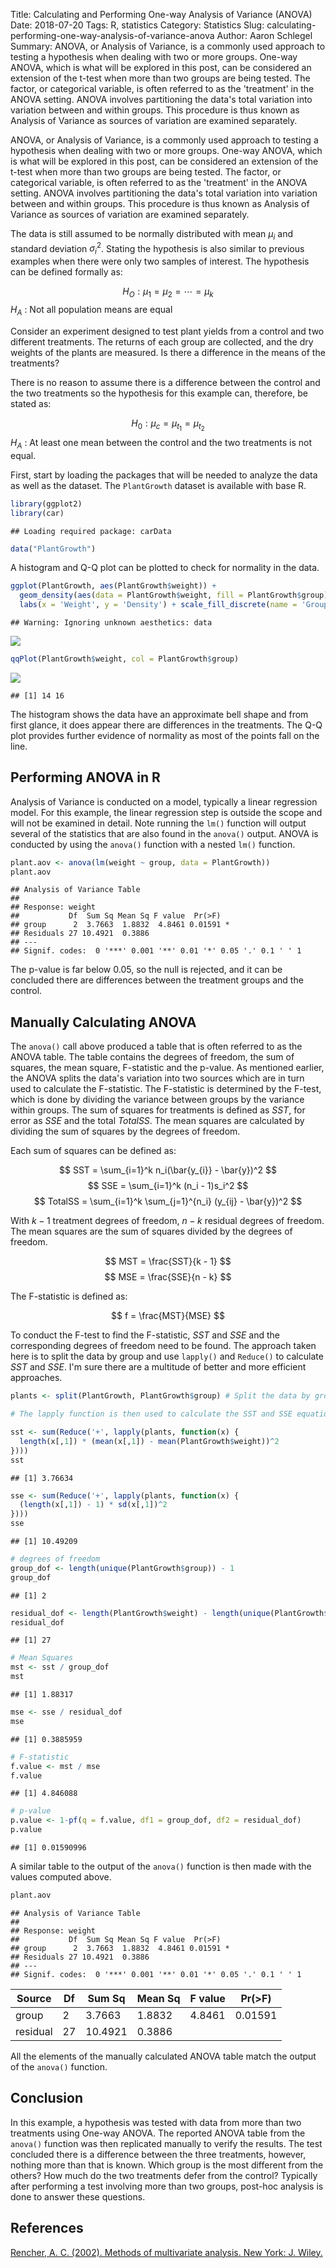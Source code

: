 Title: Calculating and Performing One-way Analysis of Variance (ANOVA)
Date: 2018-07-20
Tags: R, statistics
Category: Statistics
Slug: calculating-performing-one-way-analysis-of-variance-anova
Author: Aaron Schlegel
Summary: ANOVA, or Analysis of Variance, is a commonly used approach to testing a hypothesis when dealing with two or more groups. One-way ANOVA, which is what will be explored in this post, can be considered an extension of the t-test when more than two groups are being tested. The factor, or categorical variable, is often referred to as the 'treatment' in the ANOVA setting. ANOVA involves partitioning the data's total variation into variation between and within groups. This procedure is thus known as Analysis of Variance as sources of variation are examined separately.

ANOVA, or Analysis of Variance, is a commonly used approach to testing a hypothesis when dealing with two or more groups. One-way ANOVA, which is what will be explored in this post, can be considered an extension of the t-test when more than two groups are being tested. The factor, or categorical variable, is often referred to as the 'treatment' in the ANOVA setting. ANOVA involves partitioning the data's total variation into variation between and within groups. This procedure is thus known as Analysis of Variance as sources of variation are examined separately.

The data is still assumed to be normally distributed with mean $\mu_i$ and standard deviation $\sigma_i^2$. Stating the hypothesis is also similar to previous examples when there were only two samples of interest. The hypothesis can be defined formally as:

$$ H_O : \mu_1 = \mu_2 = \cdots = \mu_k $$
$H_A$ : Not all population means are equal

Consider an experiment designed to test plant yields from a control and two different treatments. The returns of each group are collected, and the dry weights of the plants are measured. Is there a difference in the means of the treatments?

There is no reason to assume there is a difference between the control and the two treatments so the hypothesis for this example can, therefore, be stated as:

$$ H_0 : \mu_c = \mu_{t_1} = \mu_{t_2} $$
$H_A$ : At least one mean between the control and the two treatments is not equal.

First, start by loading the packages that will be needed to analyze the data as well as the dataset. The `PlantGrowth` dataset is available with base R.

``` r
library(ggplot2)
library(car)
```

    ## Loading required package: carData

``` r
data("PlantGrowth")
```

A histogram and Q-Q plot can be plotted to check for normality in the data.

``` r
ggplot(PlantGrowth, aes(PlantGrowth$weight)) + 
  geom_density(aes(data = PlantGrowth$weight, fill = PlantGrowth$group), position = 'identity', alpha = 0.5) +
  labs(x = 'Weight', y = 'Density') + scale_fill_discrete(name = 'Group') + scale_x_continuous(limits = c(2, 8))
```

    ## Warning: Ignoring unknown aesthetics: data

![](../figure/anova/plantgrowth_histogram.png)

``` r
qqPlot(PlantGrowth$weight, col = PlantGrowth$group)
```

![](../figure/anova/plantgrowth_qqplot.png)

    ## [1] 14 16

The histogram shows the data have an approximate bell shape and from first glance, it does appear there are differences in the treatments. The Q-Q plot provides further evidence of normality as most of the points fall on the line.

Performing ANOVA in R
---------------------

Analysis of Variance is conducted on a model, typically a linear regression model. For this example, the linear regression step is outside the scope and will not be examined in detail. Note running the `lm()` function will output several of the statistics that are also found in the `anova()` output. ANOVA is conducted by using the `anova()` function with a nested `lm()` function.

``` r
plant.aov <- anova(lm(weight ~ group, data = PlantGrowth))
plant.aov
```

    ## Analysis of Variance Table
    ## 
    ## Response: weight
    ##           Df  Sum Sq Mean Sq F value  Pr(>F)  
    ## group      2  3.7663  1.8832  4.8461 0.01591 *
    ## Residuals 27 10.4921  0.3886                  
    ## ---
    ## Signif. codes:  0 '***' 0.001 '**' 0.01 '*' 0.05 '.' 0.1 ' ' 1

The p-value is far below 0.05, so the null is rejected, and it can be concluded there are differences between the treatment groups and the control.

Manually Calculating ANOVA
--------------------------

The `anova()` call above produced a table that is often referred to as the ANOVA table. The table contains the degrees of freedom, the sum of squares, the mean square, F-statistic and the p-value. As mentioned earlier, the ANOVA splits the data's variation into two sources which are in turn used to calculate the F-statistic. The F-statistic is determined by the F-test, which is done by dividing the variance between groups by the variance within groups. The sum of squares for treatments is defined as $SST$, for error as $SSE$ and the total $TotalSS$. The mean squares are calculated by dividing the sum of squares by the degrees of freedom.

Each sum of squares can be defined as:

$$ SST = \sum_{i=1}^k n_i(\bar{y_{i}} - \bar{y})^2 $$
$$ SSE = \sum_{i=1}^k (n_i - 1)s_i^2 $$
$$ TotalSS = \sum_{i=1}^k \sum_{j=1}^{n_i} (y_{ij} - \bar{y})^2 $$

With $k − 1$ treatment degrees of freedom, $n − k$ residual degrees of freedom. The mean squares are the sum of squares divided by the degrees of freedom.

$$ MST = \frac{SST}{k - 1} $$
$$ MSE = \frac{SSE}{n - k} $$

The F-statistic is defined as:

$$ f = \frac{MST}{MSE} $$

To conduct the F-test to find the F-statistic, $SST$ and $SSE$ and the corresponding degrees of freedom need to be found. The approach taken here is to split the data by group and use `lapply()` and `Reduce()` to calculate $SST$ and $SSE$. I'm sure there are a multitude of better and more efficient approaches.

``` r
plants <- split(PlantGrowth, PlantGrowth$group) # Split the data by group into a list

# The lapply function is then used to calculate the SST and SSE equation above for each group. The Reduce function applies a binary function to the elements in each list and is then summed.

sst <- sum(Reduce('+', lapply(plants, function(x) {
  length(x[,1]) * (mean(x[,1]) - mean(PlantGrowth$weight))^2
})))
sst
```

    ## [1] 3.76634

``` r
sse <- sum(Reduce('+', lapply(plants, function(x) {
  (length(x[,1]) - 1) * sd(x[,1])^2
})))
sse
```

    ## [1] 10.49209

``` r
# degrees of freedom
group_dof <- length(unique(PlantGrowth$group)) - 1
group_dof
```

    ## [1] 2

``` r
residual_dof <- length(PlantGrowth$weight) - length(unique(PlantGrowth$group))
residual_dof
```

    ## [1] 27

``` r
# Mean Squares
mst <- sst / group_dof
mst
```

    ## [1] 1.88317

``` r
mse <- sse / residual_dof
mse
```

    ## [1] 0.3885959

``` r
# F-statistic
f.value <- mst / mse
f.value
```

    ## [1] 4.846088

``` r
# p-value
p.value <- 1-pf(q = f.value, df1 = group_dof, df2 = residual_dof)
p.value
```

    ## [1] 0.01590996

A similar table to the output of the `anova()` function is then made with the values computed above.

``` r
plant.aov
```

    ## Analysis of Variance Table
    ## 
    ## Response: weight
    ##           Df  Sum Sq Mean Sq F value  Pr(>F)  
    ## group      2  3.7663  1.8832  4.8461 0.01591 *
    ## Residuals 27 10.4921  0.3886                  
    ## ---
    ## Signif. codes:  0 '***' 0.001 '**' 0.01 '*' 0.05 '.' 0.1 ' ' 1

| Source   | Df  | Sum Sq  | Mean Sq | F value | Pr(&gt;F) |
|----------|-----|---------|---------|---------|-----------|
| group    | 2   | 3.7663  | 1.8832  | 4.8461  | 0.01591   |
| residual | 27  | 10.4921 | 0.3886  |

All the elements of the manually calculated ANOVA table match the output of the `anova()` function.

Conclusion
----------

In this example, a hypothesis was tested with data from more than two treatments using One-way ANOVA. The reported ANOVA table from the `anova()` function was then replicated manually to verify the results. The test concluded there is a difference between the three treatments, however, nothing more than that is known. Which group is the most different from the others? How much do the two treatments defer from the control? Typically after performing a test involving more than two groups, post-hoc analysis is done to answer these questions.

References
----------

[Rencher, A. C. (2002). Methods of multivariate analysis. New York: J. Wiley.](https://amzn.to/39gsldt)